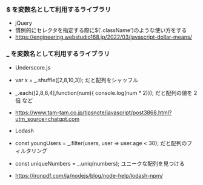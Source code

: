 ### $ を変数名として利用するライブラリ

- jQuery
- 慣例的にセレクタを指定する際に$('.className')のような使い方をする
- https://engineering.webstudio168.jp/2022/03/javascript-dollar-means/

### \_ を変数名として利用するライブラリ

- Underscore.js
- var x = \_.shuffle([2,8,10,3]); だと配列をシャッフル
- \_.each([2,8,6,4],function(num){ console.log(num \* 2)}); だと配列の値を 2 倍
  など
- https://www.tam-tam.co.jp/tipsnote/javascript/post3868.html?utm_source=chatgpt.com

- Lodash
- const youngUsers = \_.filter(users, user => user.age < 30); だと配列のフィルタリング
- const uniqueNumbers = \_.uniq(numbers); ユニークな配列を見つける
- https://ironpdf.com/ja/nodejs/blog/node-help/lodash-npm/
